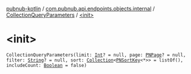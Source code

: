 [pubnub-kotlin](../../index.md) / [com.pubnub.api.endpoints.objects.internal](../index.md) / [CollectionQueryParameters](index.md) / [&lt;init&gt;](./-init-.md)

# &lt;init&gt;

`CollectionQueryParameters(limit: `[`Int`](https://kotlinlang.org/api/latest/jvm/stdlib/kotlin/-int/index.html)`? = null, page: `[`PNPage`](../../com.pubnub.api.models.consumer.objects/-p-n-page/index.md)`? = null, filter: `[`String`](https://kotlinlang.org/api/latest/jvm/stdlib/kotlin/-string/index.html)`? = null, sort: `[`Collection`](https://kotlinlang.org/api/latest/jvm/stdlib/kotlin.collections/-collection/index.html)`<`[`PNSortKey`](../../com.pubnub.api.models.consumer.objects/-p-n-sort-key/index.md)`<*>> = listOf(), includeCount: `[`Boolean`](https://kotlinlang.org/api/latest/jvm/stdlib/kotlin/-boolean/index.html)` = false)`
